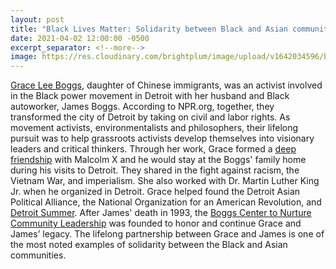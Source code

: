 ```yaml
---
layout: post
title: "Black Lives Matter: Solidarity between Black and Asian communities"
date: 2021-04-02 12:00:00 -0500
excerpt_separator: <!--more-->
image: https://res.cloudinary.com/brightplum/image/upload/v1642034596/blm-stanford-archive/posts/black-asian-solidarity.jpg
---
```


[Grace Lee Boggs][grace-boggs], daughter of Chinese immigrants, was an activist involved in the Black power movement in Detroit with her husband and Black autoworker, James Boggs. According to NPR.org, together, they transformed the city of Detroit <!--more--> by taking on civil and labor rights. As movement activists, environmentalists and philosophers, their lifelong pursuit was to help grassroots activists develop themselves into visionary leaders and critical thinkers. Through her work, Grace formed a [deep friendship][deep-friendship] with Malcolm X and he would stay at the Boggs' family home during his visits to Detroit. They shared in the fight against racism, the Vietnam War, and imperialism. She also worked with Dr. Martin Luther King Jr. when he organized in Detroit. Grace helped found the Detroit Asian Political Alliance, the National Organization for an American Revolution, and [Detroit Summer][detroit-summer]. After James' death in 1993, the [Boggs Center to Nurture Community Leadership][boggs-center] was founded to honor and continue Grace and James’ legacy. The lifelong partnership between Grace and James is one of the most noted examples of solidarity between the Black and Asian communities.

[grace-boggs]: http://r20.rs6.net/tn.jsp?f=001CpPyll7JRk8KcpHesUwDDTVUg4yGNb7rQCcLeOW0R20aZp_SvLlzoGqH5CSiTwNRHdPNe5k78lf6_5gWz6c1eHR_ZyiMbvdXLpIT5_BXTcrhYox57hWNsk6KFP117_l91XlJ-nPln0FeHdAxCjwpgbQ7nWwAvt-ONY3HqLcxo5EPD58Mep4PADF4qwcXMUYejFE2yfgcPD9iWfnn2PCMusxzcklv0nC5tlQEOCx_yZB12ylb0KeWFAdO5_OJ43PC0P6ptMBBUuvkSuWA4iqtvQYhZYR0B3kOsM_NwT41PnZAhyXhxdrR-h8tdK76AzY24kWWSvZEjML_wI0sHD6f-SmfOY96uirh3hXU8ces1ZBImY37OLG1lYns1TY7SxwV_d86NN_Fe9G194GaUS4JlUhEOoX6_QO5PfDI43GP2XbofOmrwQnM-QwAHP4So_2UhVwX_I1JO4F3b_xo9v4BZeMMUDeUOadlFrteL8sV0FYBS0zqwK6bHVb9q73X1GhkQKGVqKWrXJT7uT_MLx6T9vctSC_TbmrYKN0VSoj1DMGHM_PZSOxqZMTNr635liGuKD_U0vhIQX1DdGXApiu0C7wtGLQEKLNOqqvA5xlkDXUEM2zQMZpNWfRqzQ348dPzuJ_6UfXDUBzXoEyuuETb3xULpky_dr7JCihIMEO8OpYgPH2ryNBfYER2OKuASi6b6G3SuyC08hsXObInb86S6TF8q7nD41-fZdmio7s3Xm_OEy7ALae9aaP83Ng8cuRwhJ9PTERgnVhp3JwDqhbf4gwh4XTehtM3AGzvUpAL5tDWOttk8m3Lrx99nLcsOIOT4lQkqOEVzpr2KX_vd-agrlgOQY_mGxju&c=QAzOyFN1YarcRI7q7FQodpSVFHxIk0g8VMY-9bI0kZxYsN3AFxym1w==&ch=DNACJjDycEzpQBrkyNXtYuh_5TbBbBJSl_PT_jXpQ55fvhArrYlN6g==
[deep-friendship]: http://r20.rs6.net/tn.jsp?f=001CpPyll7JRk8KcpHesUwDDTVUg4yGNb7rQCcLeOW0R20aZp_SvLlzoGqH5CSiTwNR28-hAn33GArTRW2TJ8nuMIORR7MxEjEa7tAybtjLHbnimn65vahiB0XqCMBHk3rnyf8uc4qiFfVuc-7PEm5G3Yepxte-sWad18wRIo0ZBNTJghcIQfJfW76oX4OnMBO7-OkTmHNrvZeYMhhNCqvjnXsfJfy50YwQiBNeyz3CcYK8lnYkYSFVrc4oq1MszJcFdGHRaX0JDHzTSsaQ9IOVQq6qgUqAm6bDss9nHDJGd18bI8DeuyYp7gUu_unmC7iyXYIP1fDKQyOt4Mi4YNym4_vyFDt7TMaEQd8CeKd_3zuQM8mJ3zNzzmchsJepWWdVJCVca936OIdvIot8mSkdYBgzpCtln9PHtpdXP8s3o98pJXTywzFEEvITaNFJXSeYz4fV_ZNxt2XXXO61X0_dPfCGjKkVTHPJ9Ef09hfhIxa2yakdph4P72ok5WdyNu_fNPE--UUfzBV044NBYqXwN6jA0XwX57enclVh03_1fDbi75pqNpuZSqtyPdz-Fah6Agb9VPLs53FB22Cc234ziKvm21AjCINq4cuZK1Wy7gpXcknfJfEz8mFQeU7N1VzWJTob5BXTMhV4qturTCEASNBnISC22S2-4hE7bAMTJ3xNX7NgDCkBKLRN_X57rEnRRQmDo1pCMYAzUng7qVoXxeKR41sUsmSIo9sX_aYzkrSgj9RQAyPfgzCGkTZtb5pLVs5LwIYI6BVWjcDE9ZTHkg==&c=QAzOyFN1YarcRI7q7FQodpSVFHxIk0g8VMY-9bI0kZxYsN3AFxym1w==&ch=DNACJjDycEzpQBrkyNXtYuh_5TbBbBJSl_PT_jXpQ55fvhArrYlN6g==
[detroit-summer]: http://r20.rs6.net/tn.jsp?f=001CpPyll7JRk8KcpHesUwDDTVUg4yGNb7rQCcLeOW0R20aZp_SvLlzoGqH5CSiTwNRYpgklidHRlAi2Tyeg-iC41na58aRfSK_0tAGU3MxkeY0vw-Tmdbjn-vSsCP_9Z3g2Gs2tKSyb596NXopuR0IWZok6BygiSwUzZdhNe7FJavWkGMb8jdW5Ry9GElJLkx9HWWtZgKQxklNOoHXxAMv7mF45fRpGk9oDcXr4KZBa6t2rhXVC_cZRSpWYKzADVn-ZF_piJscWMHQEYO9w-xZNO0DgmcXQsgBnq2eR4xgsr-WRbjeO_CUBEKHNXdO7_HOdQdTfUisbqO3fpw6jm0v0XY4Fp4LnuTBCU15RjugQZDTVfGTsiifLn9ayKvDglkKRx8CeVtcSxrI_7wmcZpYJvpoZdiWkpP3yXfdDWef2mTxj0SSUBJyMWeTkY3yjKsd8BRwdHAyrVOe6jY0fxltczLsMX6reB8g0Y8yGqImbMuWEXGAV_g6Bn1yzH4wTxjh8HMAGjwTXYYebF8ZDauwBOHrJZtzluqiitbxi1sgx4TYf0TkPRNo-r4JWCed__uAkxIhq1XP_YA7jH8QvdnHYN3UKBilvKUAj1-vMJYjY6FyhymrWUFTqY-HP5ZaUWlxb8b4ZK0pvgmyFXxwllf2zDlwtzFuPtR7zPRuIvke6EhQtItuVC8AI8iT8poTse_FnHIS23xt4cj9weXgxMnPLt43cKp_kFmn&c=QAzOyFN1YarcRI7q7FQodpSVFHxIk0g8VMY-9bI0kZxYsN3AFxym1w==&ch=DNACJjDycEzpQBrkyNXtYuh_5TbBbBJSl_PT_jXpQ55fvhArrYlN6g==
[boggs-center]: http://r20.rs6.net/tn.jsp?f=001CpPyll7JRk8KcpHesUwDDTVUg4yGNb7rQCcLeOW0R20aZp_SvLlzoGqH5CSiTwNRIVlVMSuW2FoMV0IfbNDXnRJxiv_LeB_koT993kzZ-UiPoRib9SWowbSM6P1v1vgOxdcu2w0CIuWGPdYNElrv3WeS75zitFOvn0FWXhzAVhTl4Vs17jp5V_K0FgnoJDbZk02G5d6x7bvZ0qUyZLGKuvr1D-L-RQCxu4VxYCb8iXQSyW4KsWAZSOZtY9B9bHurjAu8WxB7ktIFYPSOkjLdArkFqcf5hadcky4IxbF1PXTUH0uoY0AJRAROVSgCrrN7_6ST-cZNN1letFbD3uPEz-Zyv21T6HPZ5g2MoeDwyfPzvu58WHuNxN_RyfbCs77MzMNxf7d2T8yOwyMl5mxIfK1xkBPjWAP-25b5Wk6Ta2uv-8MvGT0LfpKCLNpRXpyHMDsk6-yfvQWFQ9GLhtXpou1AIdWtOpdKLyRSmgC1gF8hs2P5MkEKxXHPjIfefTJWCs5zcX8R2zskUxNxJ-fRKKsKwN-k-pMebs70CPyeLsU0TuddLmdXLq3v0xzEFVbwwT93lAi7Hi_mOhbMs-bx8RtQDlrkXOWjrtBB5L0_MW2Y0KUjTUbYYV7hiQJBOve_-_B-zvSS2-ojmEf3td0Use3sf9uTbmp7LHL5dg0pdwcB8h4nLe9W1In2YEO-nFCLF5cAsFju7d3b73IN_wbnZQ==&c=QAzOyFN1YarcRI7q7FQodpSVFHxIk0g8VMY-9bI0kZxYsN3AFxym1w==&ch=DNACJjDycEzpQBrkyNXtYuh_5TbBbBJSl_PT_jXpQ55fvhArrYlN6g==
